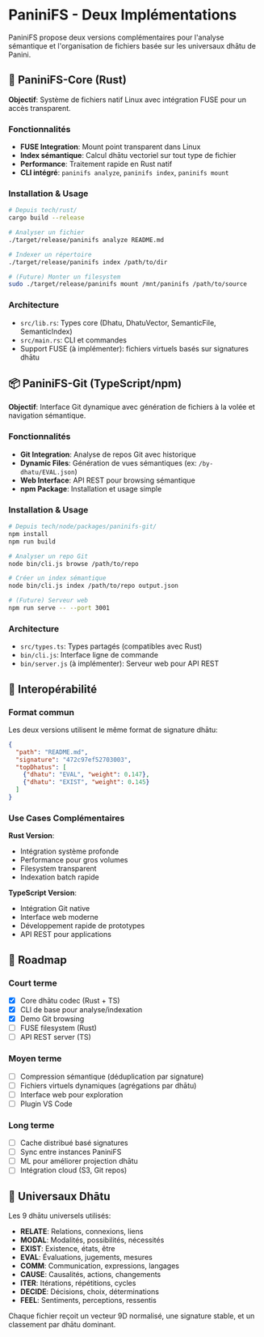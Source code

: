 # PaniniFS - Deux Implémentations

PaniniFS propose deux versions complémentaires pour l'analyse sémantique et l'organisation de fichiers basée sur les universaux dhātu de Panini.

## 🦀 PaniniFS-Core (Rust)

**Objectif**: Système de fichiers natif Linux avec intégration FUSE pour un accès transparent.

### Fonctionnalités
- **FUSE Integration**: Mount point transparent dans Linux
- **Index sémantique**: Calcul dhātu vectoriel sur tout type de fichier
- **Performance**: Traitement rapide en Rust natif
- **CLI intégré**: `paninifs analyze`, `paninifs index`, `paninifs mount`

### Installation & Usage
```bash
# Depuis tech/rust/
cargo build --release

# Analyser un fichier
./target/release/paninifs analyze README.md

# Indexer un répertoire  
./target/release/paninifs index /path/to/dir

# (Future) Monter un filesystem
sudo ./target/release/paninifs mount /mnt/paninifs /path/to/source
```

### Architecture
- `src/lib.rs`: Types core (Dhatu, DhatuVector, SemanticFile, SemanticIndex)
- `src/main.rs`: CLI et commandes
- Support FUSE (à implémenter): fichiers virtuels basés sur signatures dhātu

## 📦 PaniniFS-Git (TypeScript/npm)

**Objectif**: Interface Git dynamique avec génération de fichiers à la volée et navigation sémantique.

### Fonctionnalités
- **Git Integration**: Analyse de repos Git avec historique
- **Dynamic Files**: Génération de vues sémantiques (ex: `/by-dhatu/EVAL.json`)
- **Web Interface**: API REST pour browsing sémantique
- **npm Package**: Installation et usage simple

### Installation & Usage
```bash
# Depuis tech/node/packages/paninifs-git/
npm install
npm run build

# Analyser un repo Git
node bin/cli.js browse /path/to/repo

# Créer un index sémantique
node bin/cli.js index /path/to/repo output.json

# (Future) Serveur web
npm run serve -- --port 3001
```

### Architecture
- `src/types.ts`: Types partagés (compatibles avec Rust)
- `bin/cli.js`: Interface ligne de commande
- `bin/server.js` (à implémenter): Serveur web pour API REST

## 🔗 Interopérabilité

### Format commun
Les deux versions utilisent le même format de signature dhātu:
```json
{
  "path": "README.md",
  "signature": "472c97ef52703003", 
  "topDhatus": [
    {"dhatu": "EVAL", "weight": 0.147},
    {"dhatu": "EXIST", "weight": 0.145}
  ]
}
```

### Use Cases Complémentaires

**Rust Version**:
- Intégration système profonde
- Performance pour gros volumes
- Filesystem transparent
- Indexation batch rapide

**TypeScript Version**:
- Intégration Git native
- Interface web moderne
- Développement rapide de prototypes
- API REST pour applications

## 🎯 Roadmap

### Court terme
- [x] Core dhātu codec (Rust + TS)
- [x] CLI de base pour analyse/indexation
- [x] Demo Git browsing
- [ ] FUSE filesystem (Rust)
- [ ] API REST server (TS)

### Moyen terme
- [ ] Compression sémantique (déduplication par signature)
- [ ] Fichiers virtuels dynamiques (agrégations par dhātu)
- [ ] Interface web pour exploration
- [ ] Plugin VS Code

### Long terme
- [ ] Cache distribué basé signatures
- [ ] Sync entre instances PaniniFS
- [ ] ML pour améliorer projection dhātu
- [ ] Intégration cloud (S3, Git repos)

## 🧬 Universaux Dhātu

Les 9 dhātu universels utilisés:
- **RELATE**: Relations, connexions, liens
- **MODAL**: Modalités, possibilités, nécessités
- **EXIST**: Existence, états, être
- **EVAL**: Évaluations, jugements, mesures
- **COMM**: Communication, expressions, langages
- **CAUSE**: Causalités, actions, changements
- **ITER**: Itérations, répétitions, cycles
- **DECIDE**: Décisions, choix, déterminations
- **FEEL**: Sentiments, perceptions, ressentis

Chaque fichier reçoit un vecteur 9D normalisé, une signature stable, et un classement par dhātu dominant.